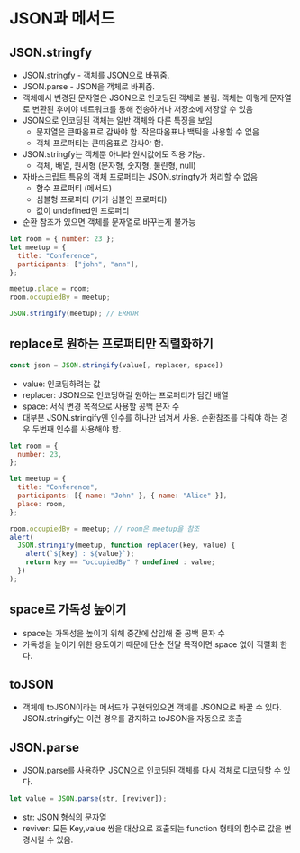 # JSON과 메서드

## JSON.stringfy

- JSON.stringfy - 객체를 JSON으로 바꿔줌.
- JSON.parse - JSON을 객체로 바꿔줌.
- 객체에서 변경된 문자열은 JSON으로 인코딩된 객체로 불림. 객체는 이렇게 문자열로 변환된 후에야 네트워크를 통해 전송하거나 저장소에 저장할 수 있음
- JSON으로 인코딩된 객체는 일반 객체와 다른 특징을 보임
  - 문자열은 큰따옴표로 감싸야 함. 작은따옴표나 백틱을 사용할 수 없음
  - 객체 프로퍼티는 큰따옴표로 감싸야 함.
- JSON.stringfy는 객체뿐 아니라 원시값에도 적용 가능.
  - 객체, 배열, 원시형 (문자형, 숫자형, 불린형, null)
- 자바스크립트 특유의 객체 프로퍼티는 JSON.stringfy가 처리할 수 없음
  - 함수 프로퍼티 (메서드)
  - 심볼형 프로퍼티 (키가 심볼인 프로퍼티)
  - 값이 undefined인 프로퍼티
- 순환 참조가 있으면 객체를 문자열로 바꾸는게 불가능

```javascript
let room = { number: 23 };
let meetup = {
  title: "Conference",
  participants: ["john", "ann"],
};

meetup.place = room;
room.occupiedBy = meetup;

JSON.stringify(meetup); // ERROR
```

## replace로 원하는 프로퍼티만 직렬화하기

```javascript
const json = JSON.stringify(value[, replacer, space])
```

- value: 인코딩하려는 값
- replacer: JSON으로 인코딩하길 원하는 프로퍼티가 담긴 배열
- space: 서식 변경 목적으로 사용할 공백 문자 수
- 대부분 JSON.stringify엔 인수를 하나만 넘겨서 사용. 순환참조를 다뤄야 하는 경우 두번째 인수를 사용해야 함.

```javascript
let room = {
  number: 23,
};

let meetup = {
  title: "Conference",
  participants: [{ name: "John" }, { name: "Alice" }],
  place: room,
};

room.occupiedBy = meetup; // room은 meetup을 참조
alert(
  JSON.stringify(meetup, function replacer(key, value) {
    alert(`${key} : ${value}`);
    return key == "occupiedBy" ? undefined : value;
  })
);
```

## space로 가독성 높이기

- space는 가독성을 높이기 위해 중간에 삽입해 줄 공백 문자 수
- 가독성을 높이기 위한 용도이기 때문에 단순 전달 목적이면 space 없이 직렬화 한다.

## toJSON

- 객체에 toJSON이라는 메서드가 구현돼있으면 객체를 JSON으로 바꿀 수 있다. JSON.stringify는 이런 경우를 감지하고 toJSON을 자동으로 호출

## JSON.parse

- JSON.parse를 사용하면 JSON으로 인코딩된 객체를 다시 객체로 디코딩할 수 있다.

```javascript
let value = JSON.parse(str, [reviver]);
```

- str: JSON 형식의 문자열
- reviver: 모든 Key,value 쌍을 대상으로 호출되는 function 형태의 함수로 값을 변경시킬 수 있음.
